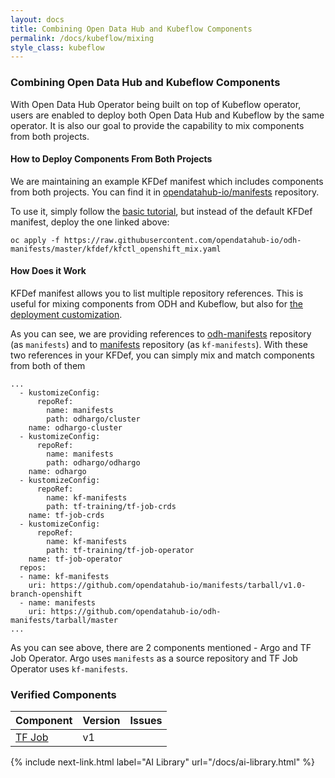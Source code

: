 ```yaml
---
layout: docs
title: Combining Open Data Hub and Kubeflow Components
permalink: /docs/kubeflow/mixing
style_class: kubeflow
---
```


### Combining Open Data Hub and Kubeflow Components

With Open Data Hub Operator being built on top of Kubeflow operator, users are enabled to deploy both Open Data Hub and Kubeflow by the same operator. It is also our goal to provide the capability to mix components from both projects.

#### How to Deploy Components From Both Projects

We are maintaining an example KFDef manifest which includes components from both projects. You can find it in [opendatahub-io/manifests](https://github.com/opendatahub-io/odh-manifests/blob/master/kfdef/kfctl_openshift_mix.yaml) repository.

To use it, simply follow the [basic tutorial]({{site.baseurl}}/docs/getting-started/basic-tutorial), but instead of the default KFDef manifest, deploy the one linked above:

```
oc apply -f https://raw.githubusercontent.com/opendatahub-io/odh-manifests/master/kfdef/kfctl_openshift_mix.yaml
```

#### How Does it Work

KFDef manifest allows you to list multiple repository references. This is useful for mixing components from ODH and Kubeflow, but also for [the deployment customization]({{site.baseurl}}/docs/administration/installation-customization/customization).

As you can see, we are providing references to [odh-manifests](https://github.com/opendatahub-io/odh-manifests/) repository (as `manifests`) and to [manifests](https://github.com/opendatahub-io/manifests/) repository (as `kf-manifests`). With these two references in your KFDef, you can simply mix and match components from both of them

```
...
  - kustomizeConfig:
      repoRef:
        name: manifests
        path: odhargo/cluster
    name: odhargo-cluster
  - kustomizeConfig:
      repoRef:
        name: manifests
        path: odhargo/odhargo
    name: odhargo
  - kustomizeConfig:
      repoRef:
        name: kf-manifests
        path: tf-training/tf-job-crds
    name: tf-job-crds
  - kustomizeConfig:
      repoRef:
        name: kf-manifests
        path: tf-training/tf-job-operator
    name: tf-job-operator
  repos:
  - name: kf-manifests
    uri: https://github.com/opendatahub-io/manifests/tarball/v1.0-branch-openshift  
  - name: manifests
    uri: https://github.com/opendatahub-io/odh-manifests/tarball/master
...

```

As you can see above, there are 2 components mentioned - Argo and TF Job Operator. Argo uses `manifests` as a source repository and TF Job Operator uses `kf-manifests`.

### Verified Components

| Component | Version | Issues |
| ----------| --------|--------|
| [TF Job](https://github.com/opendatahub-io/manifests/blob/v1.0-branch-openshift/tf-training/)    |  v1     | |

{% include next-link.html label="AI Library" url="/docs/ai-library.html" %}
